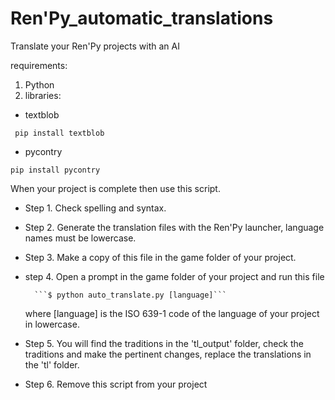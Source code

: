# Ren'Py_automatic_translations
Translate your Ren'Py projects with an AI

requirements:
1. Python
2. libraries:
  - textblob
  
``` pip install textblob```
  
  - pycontry 
  
```pip install pycontry```

When your project is complete then use this script.
* Step 1. Check spelling and syntax.
* Step 2. Generate the translation files with the Ren'Py launcher,
        language names must be lowercase.
* Step 3. Make a copy of this file in the game folder of your project.
* step 4. Open a prompt in the game folder of your project and run this file

        ```$ python auto_translate.py [language]```

    where [language] is the ISO 639-1 code of the language of your project in lowercase.
* Step 5. You will find the traditions in the 'tl_output' folder, check the 
        traditions and make the pertinent changes, replace the translations
        in the 'tl' folder.
* Step 6. Remove this script from your project
